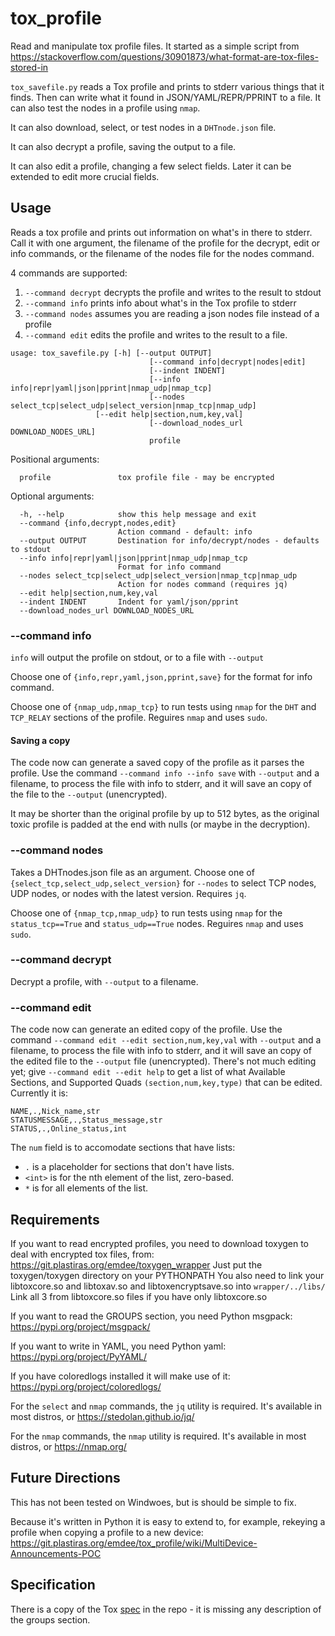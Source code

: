 # tox_profile

Read and manipulate tox profile files. It started as a simple script from
<https://stackoverflow.com/questions/30901873/what-format-are-tox-files-stored-in>

```tox_savefile.py``` reads a Tox profile and prints to stderr various
things that it finds.  Then can write what it found in JSON/YAML/REPR/PPRINT
to a file. It can also test the nodes in a profile using ```nmap```.

It can also download, select, or test nodes in a ```DHTnode.json``` file.

It can also decrypt a profile, saving the output to a file.

It can also edit a profile, changing a few select fields.
Later it can be extended to edit more crucial fields.

## Usage

Reads a tox profile and prints out information on what's in there to stderr.
Call it with one argument, the filename of the profile for the decrypt, edit
or info commands, or the filename of the nodes file for the nodes command.

4 commands are supported:
1. ```--command decrypt``` decrypts the profile and writes to the result
to stdout
2. ```--command info``` prints info about what's in the Tox profile to stderr
3. ```--command nodes``` assumes you are reading a json nodes file instead of
  a profile
4. ```--command edit``` edits the profile and writes to the result
to a file.

```
usage: tox_savefile.py [-h] [--output OUTPUT]
                               [--command info|decrypt|nodes|edit]
                               [--indent INDENT]
                               [--info info|repr|yaml|json|pprint|nmap_udp|nmap_tcp]
                               [--nodes select_tcp|select_udp|select_version|nmap_tcp|nmap_udp]
			       [--edit help|section,num,key,val]
                               [--download_nodes_url DOWNLOAD_NODES_URL]
                               profile
```
Positional arguments:
```
  profile               tox profile file - may be encrypted
```
Optional arguments:
```
  -h, --help            show this help message and exit
  --command {info,decrypt,nodes,edit}
                        Action command - default: info
  --output OUTPUT       Destination for info/decrypt/nodes - defaults to stdout
  --info info|repr|yaml|json|pprint|nmap_udp|nmap_tcp
                        Format for info command
  --nodes select_tcp|select_udp|select_version|nmap_tcp|nmap_udp
                        Action for nodes command (requires jq)
  --edit help|section,num,key,val
  --indent INDENT       Indent for yaml/json/pprint
  --download_nodes_url DOWNLOAD_NODES_URL
```

### --command info

```info``` will output the profile on stdout, or to a file with ```--output```

Choose one of ```{info,repr,yaml,json,pprint,save}```
for the format for info command.

Choose one of ```{nmap_udp,nmap_tcp}```
to run tests using ```nmap``` for the ```DHT``` and ```TCP_RELAY```
sections of the profile. Reguires ```nmap``` and uses ```sudo```.

#### Saving a copy

The code now can generate a saved copy of the profile as it parses the profile.
Use the command ```--command info --info save``` with ```--output```
and a filename, to process the file with info to stderr, and it will
save an copy of the file to the  ```--output``` (unencrypted).

It may be shorter than the original profile by up to 512 bytes, as the
original toxic profile is padded at the end with nulls (or maybe in the
decryption). 

### --command nodes

Takes a DHTnodes.json file as an argument.
Choose one of ```{select_tcp,select_udp,select_version}```
for ```--nodes``` to select TCP nodes, UDP nodes,
or nodes with the latest version. Requires ```jq```.

Choose one of ```{nmap_tcp,nmap_udp}``` to run tests using ```nmap```
for the ```status_tcp==True``` and ```status_udp==True``` nodes.
Reguires ```nmap``` and uses ```sudo```.

### --command decrypt

Decrypt a profile, with ```--output``` to a filename.

### --command edit

The code now can generate an edited copy of the profile.
Use the command ```--command edit --edit section,num,key,val``` with
```--output``` and a filename, to process the file with info to stderr,
and it will save an copy of the edited file to the
```--output``` file (unencrypted). There's not much editing yet; give
```--command edit --edit help``` to get a list of what Available Sections,
and Supported Quads ```(section,num,key,type)``` that can be edited.
Currently it is:
```
NAME,.,Nick_name,str
STATUSMESSAGE,.,Status_message,str
STATUS,.,Online_status,int
```
The ```num``` field is to accomodate sections that have lists:
* ```.``` is a placeholder for sections that don't have lists.
* ```<int>``` is for the nth element of the list, zero-based.
* ```*``` is for all elements of the list.


## Requirements

If you want to read encrypted profiles, you need to download
toxygen to deal with encrypted tox files, from:
<https://git.plastiras.org/emdee/toxygen_wrapper>
Just put the toxygen/toxygen directory on your PYTHONPATH
You also need to link your libtoxcore.so and libtoxav.so
and libtoxencryptsave.so into ```wrapper/../libs/```
Link all 3 from libtoxcore.so files if you have only libtoxcore.so

If you want to read the GROUPS section, you need Python msgpack:
<https://pypi.org/project/msgpack/>

If you want to write in YAML, you need Python yaml:
<https://pypi.org/project/PyYAML/>

If you have coloredlogs installed it will make use of it: 
<https://pypi.org/project/coloredlogs/>

For the ```select``` and ```nmap``` commands, the ```jq``` utility is
required. It's available in most distros, or <https://stedolan.github.io/jq/>

For the ```nmap``` commands, the ```nmap``` utility is
required. It's available in most distros, or <https://nmap.org/>

## Future Directions

This has not been tested on Windwoes, but is should be simple to fix.

Because it's written in Python it is easy to extend to, for example,
rekeying a profile when copying a profile to a new device:
<https://git.plastiras.org/emdee/tox_profile/wiki/MultiDevice-Announcements-POC>


## Specification

There is a copy of the Tox [spec](https://toktok.ltd/spec.html)
in the repo - it is missing any description of the groups section.
